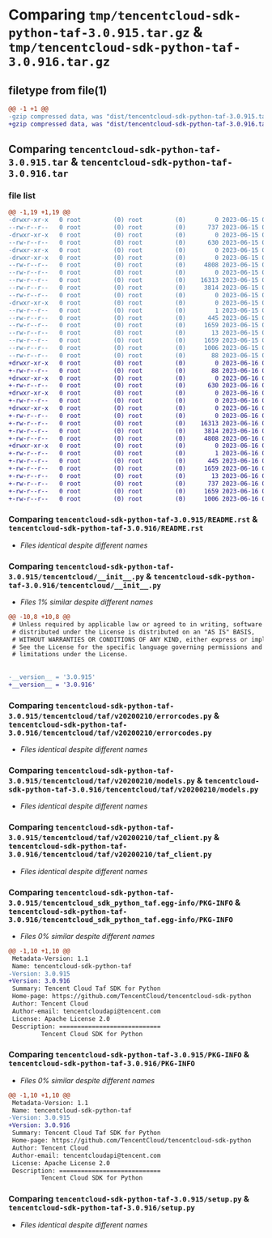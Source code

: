 # Comparing `tmp/tencentcloud-sdk-python-taf-3.0.915.tar.gz` & `tmp/tencentcloud-sdk-python-taf-3.0.916.tar.gz`

## filetype from file(1)

```diff
@@ -1 +1 @@
-gzip compressed data, was "dist/tencentcloud-sdk-python-taf-3.0.915.tar", last modified: Thu Jun 15 00:33:08 2023, max compression
+gzip compressed data, was "dist/tencentcloud-sdk-python-taf-3.0.916.tar", last modified: Fri Jun 16 00:41:02 2023, max compression
```

## Comparing `tencentcloud-sdk-python-taf-3.0.915.tar` & `tencentcloud-sdk-python-taf-3.0.916.tar`

### file list

```diff
@@ -1,19 +1,19 @@
-drwxr-xr-x   0 root         (0) root         (0)        0 2023-06-15 00:33:08.000000 tencentcloud-sdk-python-taf-3.0.915/
--rw-r--r--   0 root         (0) root         (0)      737 2023-06-15 00:33:08.000000 tencentcloud-sdk-python-taf-3.0.915/README.rst
-drwxr-xr-x   0 root         (0) root         (0)        0 2023-06-15 00:33:08.000000 tencentcloud-sdk-python-taf-3.0.915/tencentcloud/
--rw-r--r--   0 root         (0) root         (0)      630 2023-06-15 00:33:08.000000 tencentcloud-sdk-python-taf-3.0.915/tencentcloud/__init__.py
-drwxr-xr-x   0 root         (0) root         (0)        0 2023-06-15 00:33:08.000000 tencentcloud-sdk-python-taf-3.0.915/tencentcloud/taf/
-drwxr-xr-x   0 root         (0) root         (0)        0 2023-06-15 00:33:08.000000 tencentcloud-sdk-python-taf-3.0.915/tencentcloud/taf/v20200210/
--rw-r--r--   0 root         (0) root         (0)     4808 2023-06-15 00:33:08.000000 tencentcloud-sdk-python-taf-3.0.915/tencentcloud/taf/v20200210/errorcodes.py
--rw-r--r--   0 root         (0) root         (0)        0 2023-06-15 00:33:08.000000 tencentcloud-sdk-python-taf-3.0.915/tencentcloud/taf/v20200210/__init__.py
--rw-r--r--   0 root         (0) root         (0)    16313 2023-06-15 00:33:08.000000 tencentcloud-sdk-python-taf-3.0.915/tencentcloud/taf/v20200210/models.py
--rw-r--r--   0 root         (0) root         (0)     3814 2023-06-15 00:33:08.000000 tencentcloud-sdk-python-taf-3.0.915/tencentcloud/taf/v20200210/taf_client.py
--rw-r--r--   0 root         (0) root         (0)        0 2023-06-15 00:33:08.000000 tencentcloud-sdk-python-taf-3.0.915/tencentcloud/taf/__init__.py
-drwxr-xr-x   0 root         (0) root         (0)        0 2023-06-15 00:33:08.000000 tencentcloud-sdk-python-taf-3.0.915/tencentcloud_sdk_python_taf.egg-info/
--rw-r--r--   0 root         (0) root         (0)        1 2023-06-15 00:33:08.000000 tencentcloud-sdk-python-taf-3.0.915/tencentcloud_sdk_python_taf.egg-info/dependency_links.txt
--rw-r--r--   0 root         (0) root         (0)      445 2023-06-15 00:33:08.000000 tencentcloud-sdk-python-taf-3.0.915/tencentcloud_sdk_python_taf.egg-info/SOURCES.txt
--rw-r--r--   0 root         (0) root         (0)     1659 2023-06-15 00:33:08.000000 tencentcloud-sdk-python-taf-3.0.915/tencentcloud_sdk_python_taf.egg-info/PKG-INFO
--rw-r--r--   0 root         (0) root         (0)       13 2023-06-15 00:33:08.000000 tencentcloud-sdk-python-taf-3.0.915/tencentcloud_sdk_python_taf.egg-info/top_level.txt
--rw-r--r--   0 root         (0) root         (0)     1659 2023-06-15 00:33:08.000000 tencentcloud-sdk-python-taf-3.0.915/PKG-INFO
--rw-r--r--   0 root         (0) root         (0)     1006 2023-06-15 00:33:08.000000 tencentcloud-sdk-python-taf-3.0.915/setup.py
--rw-r--r--   0 root         (0) root         (0)       88 2023-06-15 00:33:08.000000 tencentcloud-sdk-python-taf-3.0.915/setup.cfg
+drwxr-xr-x   0 root         (0) root         (0)        0 2023-06-16 00:41:02.000000 tencentcloud-sdk-python-taf-3.0.916/
+-rw-r--r--   0 root         (0) root         (0)       88 2023-06-16 00:41:02.000000 tencentcloud-sdk-python-taf-3.0.916/setup.cfg
+drwxr-xr-x   0 root         (0) root         (0)        0 2023-06-16 00:41:02.000000 tencentcloud-sdk-python-taf-3.0.916/tencentcloud/
+-rw-r--r--   0 root         (0) root         (0)      630 2023-06-16 00:41:02.000000 tencentcloud-sdk-python-taf-3.0.916/tencentcloud/__init__.py
+drwxr-xr-x   0 root         (0) root         (0)        0 2023-06-16 00:41:02.000000 tencentcloud-sdk-python-taf-3.0.916/tencentcloud/taf/
+-rw-r--r--   0 root         (0) root         (0)        0 2023-06-16 00:41:02.000000 tencentcloud-sdk-python-taf-3.0.916/tencentcloud/taf/__init__.py
+drwxr-xr-x   0 root         (0) root         (0)        0 2023-06-16 00:41:02.000000 tencentcloud-sdk-python-taf-3.0.916/tencentcloud/taf/v20200210/
+-rw-r--r--   0 root         (0) root         (0)        0 2023-06-16 00:41:02.000000 tencentcloud-sdk-python-taf-3.0.916/tencentcloud/taf/v20200210/__init__.py
+-rw-r--r--   0 root         (0) root         (0)    16313 2023-06-16 00:41:02.000000 tencentcloud-sdk-python-taf-3.0.916/tencentcloud/taf/v20200210/models.py
+-rw-r--r--   0 root         (0) root         (0)     3814 2023-06-16 00:41:02.000000 tencentcloud-sdk-python-taf-3.0.916/tencentcloud/taf/v20200210/taf_client.py
+-rw-r--r--   0 root         (0) root         (0)     4808 2023-06-16 00:41:02.000000 tencentcloud-sdk-python-taf-3.0.916/tencentcloud/taf/v20200210/errorcodes.py
+drwxr-xr-x   0 root         (0) root         (0)        0 2023-06-16 00:41:02.000000 tencentcloud-sdk-python-taf-3.0.916/tencentcloud_sdk_python_taf.egg-info/
+-rw-r--r--   0 root         (0) root         (0)        1 2023-06-16 00:41:02.000000 tencentcloud-sdk-python-taf-3.0.916/tencentcloud_sdk_python_taf.egg-info/dependency_links.txt
+-rw-r--r--   0 root         (0) root         (0)      445 2023-06-16 00:41:02.000000 tencentcloud-sdk-python-taf-3.0.916/tencentcloud_sdk_python_taf.egg-info/SOURCES.txt
+-rw-r--r--   0 root         (0) root         (0)     1659 2023-06-16 00:41:02.000000 tencentcloud-sdk-python-taf-3.0.916/tencentcloud_sdk_python_taf.egg-info/PKG-INFO
+-rw-r--r--   0 root         (0) root         (0)       13 2023-06-16 00:41:02.000000 tencentcloud-sdk-python-taf-3.0.916/tencentcloud_sdk_python_taf.egg-info/top_level.txt
+-rw-r--r--   0 root         (0) root         (0)      737 2023-06-16 00:41:02.000000 tencentcloud-sdk-python-taf-3.0.916/README.rst
+-rw-r--r--   0 root         (0) root         (0)     1659 2023-06-16 00:41:02.000000 tencentcloud-sdk-python-taf-3.0.916/PKG-INFO
+-rw-r--r--   0 root         (0) root         (0)     1006 2023-06-16 00:41:02.000000 tencentcloud-sdk-python-taf-3.0.916/setup.py
```

### Comparing `tencentcloud-sdk-python-taf-3.0.915/README.rst` & `tencentcloud-sdk-python-taf-3.0.916/README.rst`

 * *Files identical despite different names*

### Comparing `tencentcloud-sdk-python-taf-3.0.915/tencentcloud/__init__.py` & `tencentcloud-sdk-python-taf-3.0.916/tencentcloud/__init__.py`

 * *Files 1% similar despite different names*

```diff
@@ -10,8 +10,8 @@
 # Unless required by applicable law or agreed to in writing, software
 # distributed under the License is distributed on an "AS IS" BASIS,
 # WITHOUT WARRANTIES OR CONDITIONS OF ANY KIND, either express or implied.
 # See the License for the specific language governing permissions and
 # limitations under the License.
 
 
-__version__ = '3.0.915'
+__version__ = '3.0.916'
```

### Comparing `tencentcloud-sdk-python-taf-3.0.915/tencentcloud/taf/v20200210/errorcodes.py` & `tencentcloud-sdk-python-taf-3.0.916/tencentcloud/taf/v20200210/errorcodes.py`

 * *Files identical despite different names*

### Comparing `tencentcloud-sdk-python-taf-3.0.915/tencentcloud/taf/v20200210/models.py` & `tencentcloud-sdk-python-taf-3.0.916/tencentcloud/taf/v20200210/models.py`

 * *Files identical despite different names*

### Comparing `tencentcloud-sdk-python-taf-3.0.915/tencentcloud/taf/v20200210/taf_client.py` & `tencentcloud-sdk-python-taf-3.0.916/tencentcloud/taf/v20200210/taf_client.py`

 * *Files identical despite different names*

### Comparing `tencentcloud-sdk-python-taf-3.0.915/tencentcloud_sdk_python_taf.egg-info/PKG-INFO` & `tencentcloud-sdk-python-taf-3.0.916/tencentcloud_sdk_python_taf.egg-info/PKG-INFO`

 * *Files 0% similar despite different names*

```diff
@@ -1,10 +1,10 @@
 Metadata-Version: 1.1
 Name: tencentcloud-sdk-python-taf
-Version: 3.0.915
+Version: 3.0.916
 Summary: Tencent Cloud Taf SDK for Python
 Home-page: https://github.com/TencentCloud/tencentcloud-sdk-python
 Author: Tencent Cloud
 Author-email: tencentcloudapi@tencent.com
 License: Apache License 2.0
 Description: ============================
         Tencent Cloud SDK for Python
```

### Comparing `tencentcloud-sdk-python-taf-3.0.915/PKG-INFO` & `tencentcloud-sdk-python-taf-3.0.916/PKG-INFO`

 * *Files 0% similar despite different names*

```diff
@@ -1,10 +1,10 @@
 Metadata-Version: 1.1
 Name: tencentcloud-sdk-python-taf
-Version: 3.0.915
+Version: 3.0.916
 Summary: Tencent Cloud Taf SDK for Python
 Home-page: https://github.com/TencentCloud/tencentcloud-sdk-python
 Author: Tencent Cloud
 Author-email: tencentcloudapi@tencent.com
 License: Apache License 2.0
 Description: ============================
         Tencent Cloud SDK for Python
```

### Comparing `tencentcloud-sdk-python-taf-3.0.915/setup.py` & `tencentcloud-sdk-python-taf-3.0.916/setup.py`

 * *Files identical despite different names*

